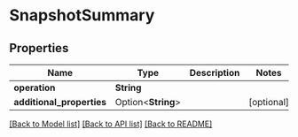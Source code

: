 # SnapshotSummary

## Properties

Name | Type | Description | Notes
------------ | ------------- | ------------- | -------------
**operation** | **String** |  | 
**additional_properties** | Option<**String**> |  | [optional]

[[Back to Model list]](../README.md#documentation-for-models) [[Back to API list]](../README.md#documentation-for-api-endpoints) [[Back to README]](../README.md)


